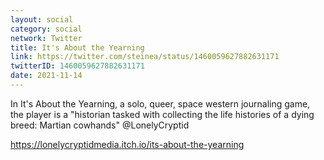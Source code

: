 ```yaml
---
layout: social
category: social
network: Twitter
title: It's About the Yearning
link: https://twitter.com/steinea/status/1460059627882631171
twitterID: 1460059627882631171
date: 2021-11-14
---
```


In It's About the Yearning, a solo, queer, space western journaling game, the player is a "historian tasked with collecting the life histories of a dying breed: Martian cowhands" @LonelyCryptid

<https://lonelycryptidmedia.itch.io/its-about-the-yearning>
